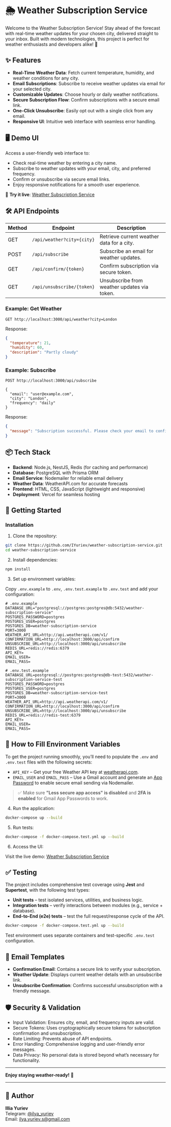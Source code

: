 # 🌦 Weather Subscription Service

Welcome to the Weather Subscription Service! Stay ahead of the forecast with real-time weather updates for your chosen city, delivered straight to your inbox. Built with modern technologies, this project is perfect for weather enthusiasts and developers alike! 🚀

## ✨ Features

- **Real-Time Weather Data**: Fetch current temperature, humidity, and weather conditions for any city.
- **Email Subscriptions**: Subscribe to receive weather updates via email for your selected city.
- **Customizable Updates**: Choose hourly or daily weather notifications.
- **Secure Subscription Flow**: Confirm subscriptions with a secure email link.
- **One-Click Unsubscribe**: Easily opt out with a single click from any email.
- **Responsive UI**: Intuitive web interface with seamless error handling.

## 🖥 Demo UI

Access a user-friendly web interface to:

- Check real-time weather by entering a city name.
- Subscribe to weather updates with your email, city, and preferred frequency.
- Confirm or unsubscribe via secure email links.
- Enjoy responsive notifications for a smooth user experience.

🔗 **Try it live**: [Weather Subscription Service](https://weather-subscription-service.vercel.app)

## 🛠 API Endpoints

| Method | Endpoint                    | Description                                      |
|--------|-----------------------------|--------------------------------------------------|
| GET    | `/api/weather?city={city}`  | Retrieve current weather data for a city.        |
| POST   | `/api/subscribe`            | Subscribe an email for weather updates.          |
| GET    | `/api/confirm/{token}`      | Confirm subscription via secure token.           |
| GET    | `/api/unsubscribe/{token}`  | Unsubscribe from weather updates via token.      |

### Example: Get Weather

```http
GET http://localhost:3000/api/weather?city=London
```

Response:

```json
{
  "temperature": 21,
  "humidity": 60,
  "description": "Partly cloudy"
}
```

### Example: Subscribe

```http
POST http://localhost:3000/api/subscribe

{
  "email": "user@example.com",
  "city": "London",
  "frequency": "daily"
}
```

Response:

```json
{
  "message": "Subscription successful. Please check your email to confirm."
}
```

## 📦 Tech Stack

- **Backend**: Node.js, NestJS, Redis (for caching and performance)
- **Database**: PostgreSQL with Prisma ORM
- **Email Service**: Nodemailer for reliable email delivery
- **Weather Data**: WeatherAPI.com for accurate forecasts
- **Frontend**: HTML, CSS, JavaScript (lightweight and responsive)
- **Deployment**: Vercel for seamless hosting

## 🚀 Getting Started

### Installation

1. Clone the repository:

```bash
git clone https://github.com/IYuriev/weather-subscription-service.git
cd weather-subscription-service
```

2. Install dependencies:

```bash
npm install
```

3. Set up environment variables:

Copy `.env.example` to `.env`, `.env.test.example` to `.env.test` and add your configuration:

```env
# .env.example
DATABASE_URL="postgresql://postgres:postgres@db:5432/weather-subscription-service"
POSTGRES_PASSWORD=postgres
POSTGRES_USER=postgres
POSTGRES_DB=weather-subscription-service
PORT=3000
WEATHER_API_URL=http://api.weatherapi.com/v1/
CONFIRMATION_URL=http://localhost:3000/api/confirm
UNSUBSCRIBE_URL=http://localhost:3000/api/unsubscribe
REDIS_URL=redis://redis:6379
API_KEY=
EMAIL_USER=
EMAIL_PASS=
```

```env
# .env.test.example
DATABASE_URL=postgresql://postgres:postgres@db-test:5432/weather-subscription-service-test
POSTGRES_PASSWORD=postgres
POSTGRES_USER=postgres
POSTGRES_DB=weather-subscription-service-test
PORT=3000
WEATHER_API_URL=http://api.weatherapi.com/v1/
CONFIRMATION_URL=http://localhost:3000/api/confirm
UNSUBSCRIBE_URL=http://localhost:3000/api/unsubscribe
REDIS_URL=redis://redis-test:6379
API_KEY=
EMAIL_USER=
EMAIL_PASS=
```

## 🔑 How to Fill Environment Variables

To get the project running smoothly, you’ll need to populate the `.env` and `.env.test` files with the following secrets:

- `API_KEY` – Get your free Weather API key at [weatherapi.com](https://www.weatherapi.com/).
- `EMAIL_USER` and `EMAIL_PASS` – Use a Gmail account and generate an [App Password](https://support.google.com/accounts/answer/185833) to enable secure email sending via Nodemailer.

> ✅ Make sure **"Less secure app access" is disabled** and **2FA is enabled** for Gmail App Passwords to work.

4. Run the application:

```bash
docker-compose up --build
```

5. Run tests:

```bash
docker-compose -f docker-compose.test.yml up --build
```

6. Access the UI:

Visit the live demo: [Weather Subscription Service](https://weather-subscription-service.vercel.app)

## ✅ Testing

The project includes comprehensive test coverage using **Jest** and **Supertest**, with the following test types:

- **Unit tests** – test isolated services, utilities, and business logic.
- **Integration tests** – verify interactions between modules (e.g., service + database).
- **End-to-End (e2e) tests** – test the full request/response cycle of the API.

```bash
docker-compose -f docker-compose.test.yml up --build
```

Test environment uses separate containers and test-specific `.env.test` configuration.

## 📨 Email Templates

- **Confirmation Email**: Contains a secure link to verify your subscription.
- **Weather Update**: Displays current weather details with an unsubscribe link.
- **Unsubscribe Confirmation**: Confirms successful unsubscription with a friendly message.

## 🛡 Security & Validation

- Input Validation: Ensures city, email, and frequency inputs are valid.
- Secure Tokens: Uses cryptographically secure tokens for subscription confirmation and unsubscription.
- Rate Limiting: Prevents abuse of API endpoints.
- Error Handling: Comprehensive logging and user-friendly error messages.
- Data Privacy: No personal data is stored beyond what’s necessary for functionality.

---

**Enjoy staying weather-ready!** 🌈

---
## 👤 Author
**Illia Yuriev**  
Telegram: [@ilya_yuriev](https://t.me/ilya_yuriev)  
Email: ilya.yuriev.s@gmail.com
